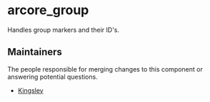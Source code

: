 arcore_group
===========
Handles group markers and their ID's.

## Maintainers
The people responsible for merging changes to this component or answering potential questions.
- [Kingsley](https://github.com/jameslkingsley)
